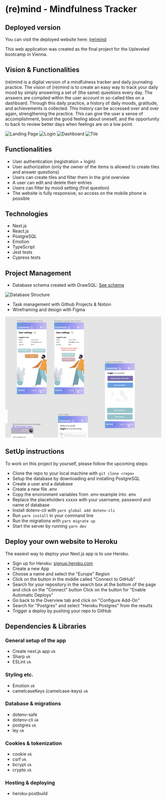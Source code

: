 # (re)mind - Mindfulness Tracker

## Deployed version

You can visit the deployed website here: [(re)mind](https://remind-tracker.herokuapp.com/)

This web application was created as the final project for the Upleveled bootcamp in Vienna.

## Vision & Functionalities

(re)mind is a digital version of a mindfulness tracker and daily journaling practice. The vision of (re)mind is to create an easy way to track your daily mood by simply answering a set of (the same) questions every day. The answers are compiled within the user account in so-called tiles on a dashboard. Through this daily practice, a history of daily moods, gratitude, and achievements is collected. This history can be accessed over and over again, strengthening the practice. This can give the user a sense of accomplishment, boost the good feeling about oneself, and the opportunity to back to review better days when feelings are on a low point.

![Landing Page](./public/)
![Login](./public/)
![Dashboard](./public/)
![Tile](./public/)

## Functionalities

- User authentication (registration + login)
- User authorization (only the owner of the items is allowed to create tiles and answer questions)
- Users can create tiles and filter them in the grid overview
- A user can edit and delete their entries
- Users can filter by mood setting (first question)
- The website is fully responsive, so access on the mobile phone is possible

## Technologies

- Next.js
- React.js
- PostgreSQL
- Emotion
- TypeScript
- Jest tests
- Cypress tests

## Project Management

- Database schema created with DrawSQL: [See schema](https://drawsql.app/final-project/diagrams/final-project#)

![Database Structure](./public/screenshot_database.png)

- Task management with Github Projects & Notion
- Wireframing and design with Figma

![Design with Figma](./public/screenshots/figma_wireframing.png)

## SetUp instructions

To work on this project by yourself, please follow the upcoming steps:

- Clone the repo to your local machine with `git clone <repo>`
- Setup the database by downloading and installing PostgreSQL
- Create a user and a database
- Create a new file .env
- Copy the environment variables from .env-example into .env
- Replace the placeholders xxxxx with your username, password and name of database
- Install dotenv-cli with `yarn global add dotenv-cli`
- Run `yarn install` in your command line
- Run the migrations with `yarn migrate up`
- Start the server by running `yarn dev`

## Deploy your own website to Heroku

The easiest way to deploy your Next.js app is to use Heroku.

- Sign up for Heroku: [signup.heroku.com](signup.heroku.com)
- Create a new App
- Choose a name and select the "Europe" Region
- Click on the button in the middle called "Connect to GitHub"
- Search for your repository in the search box at the bottom of the page and click on the "Connect" button Click on the button for "Enable Automatic Deploys"
- Go back to the Overview tab and click on "Configure Add-On"
- Search for "Postgres" and select "Heroku Postgres" from the results
- Trigger a deploy by pushing your repo to GitHub

## Dependencies & Libraries

### General setup of the app

- Create next.js app `ok`
- Sharp `ok`
- ESLint `ok`

### Styling etc.

- Emotion `ok`
- camelcaseKeys (camelcase-keys) `ok`

### Database & migrations

- dotenv-safe
- dotenv-cli `ok`
- postgres `ok`
- ley `ok`

### Cookies & tokenization

- cookie `ok`
- csrf `ok`
- bcrypt `ok`
- crypto `ok`

### Hosting & deploying

- heroku-postbuild
